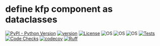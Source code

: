 # define kfp component as dataclasses

[![PyPI - Python Version](https://img.shields.io/pypi/pyversions/ml-orchestrator)](https://pypi.org/project/ml-orchestrator/)
[![version](https://img.shields.io/pypi/v/ml-orchestrator)](https://img.shields.io/pypi/v/ml-orchestrator)
[![License](https://img.shields.io/:license-MIT-blue.svg)](https://opensource.org/licenses/MIT)
![OS](https://img.shields.io/badge/ubuntu-blue?logo=ubuntu)
![OS](https://img.shields.io/badge/win-blue?logo=windows)
![OS](https://img.shields.io/badge/mac-blue?logo=apple)
[![Tests](https://github.com/DanielAvdar/ml-orchestrator/actions/workflows/ci.yml/badge.svg)](https://github.com/DanielAvdar/ml-orchestrator/actions/workflows/ci.yml)
[![Code Checks](https://github.com/DanielAvdar/ml-orchestrator/actions/workflows/code-checks.yml/badge.svg)](https://github.com/DanielAvdar/ml-orchestrator/actions/workflows/code-checks.yml)
[![codecov](https://codecov.io/gh/DanielAvdar/ml-orchestrator/graph/badge.svg?token=N0V9KANTG2)](https://codecov.io/gh/DanielAvdar/ml-orchestrator)
[![Ruff](https://img.shields.io/endpoint?url=https://raw.githubusercontent.com/astral-sh/ruff/main/assets/badge/v2.json)](https://github.com/astral-sh/ruff)
